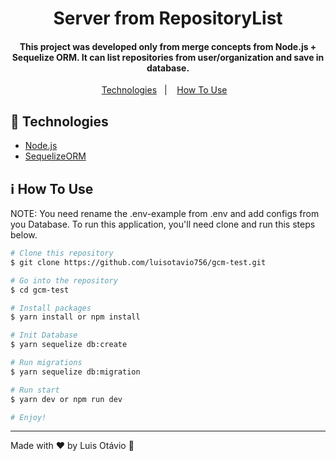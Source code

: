 <h1 align="center">
   Server from RepositoryList 
</h1>
<h4 align="center">
  This project was developed only from merge concepts from Node.js + Sequelize ORM. It can list repositories from user/organization and save in database.
</h4>
<p align="center">
  <a href="#rocket-technologies">Technologies</a>&nbsp;&nbsp;&nbsp;|&nbsp;&nbsp;&nbsp;
  <a href="#information_source-how-to-use">How To Use</a>&nbsp;&nbsp;&nbsp;
</p>


## :rocket: Technologies

-  [Node.js](https://nodejs.org)
-  [SequelizeORM](https://sequelize.org/)

## :information_source: How To Use

NOTE: You need rename the .env-example from .env and add configs from you Database.
To run this application, you'll need clone and run this steps below. 

```bash
# Clone this repository
$ git clone https://github.com/luisotavio756/gcm-test.git

# Go into the repository
$ cd gcm-test

# Install packages
$ yarn install or npm install

# Init Database
$ yarn sequelize db:create

# Run migrations
$ yarn sequelize db:migration

# Run start
$ yarn dev or npm run dev

# Enjoy!
```
---

Made with ♥ by Luis Otávio :wave:

